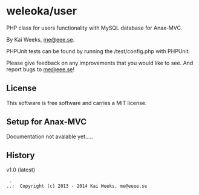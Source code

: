 weleoka/user
=========

PHP class for users functionality with MySQL database for Anax-MVC.



By Kai Weeks, me@eee.se.


PHPUnit tests can be found by running the /test/config.php with PHPUnit.

Please give feedback on any improvements that you would like to see. 
And report bugs to me@eee.se!


License 
------------------

This software is free software and carries a MIT license.


Setup for Anax-MVC
------------------

Documentation not avalable yet.....

History
-----------------------------------


v1.0 (latest)





```
 .  
..:  Copyright (c) 2013 - 2014 Kai Weeks, me@eeee.se
```


